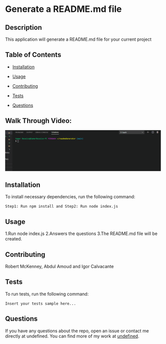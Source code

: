 # Generate a README.md file

## Description

This application will generate a README.md file for your current project

## Table of Contents

- [Installation](#installation)
- [Usage](#usage)

- [Contributing](#contributing)
- [Tests](#tests)
- [Questions](#questions)

## Walk Through Video:

![README](./readmegif.gif)

## Installation

To install necessary dependencies, run the following command:

```
Step1: Run npm install and Step2: Run node index.js
```

## Usage

1.Run node index.js 2.Answers the questions 3.The README.md file will be created.

## Contributing

Robert McKenney, Abdul Amoud and Igor Calvacante

## Tests

To run tests, run the following command:

```
Insert your tests sample here...
```

## Questions

If you have any questions about the repo, open an issue or contact me directly at undefined. You can find more of my work at [undefined](https://github.com/undefined/).

